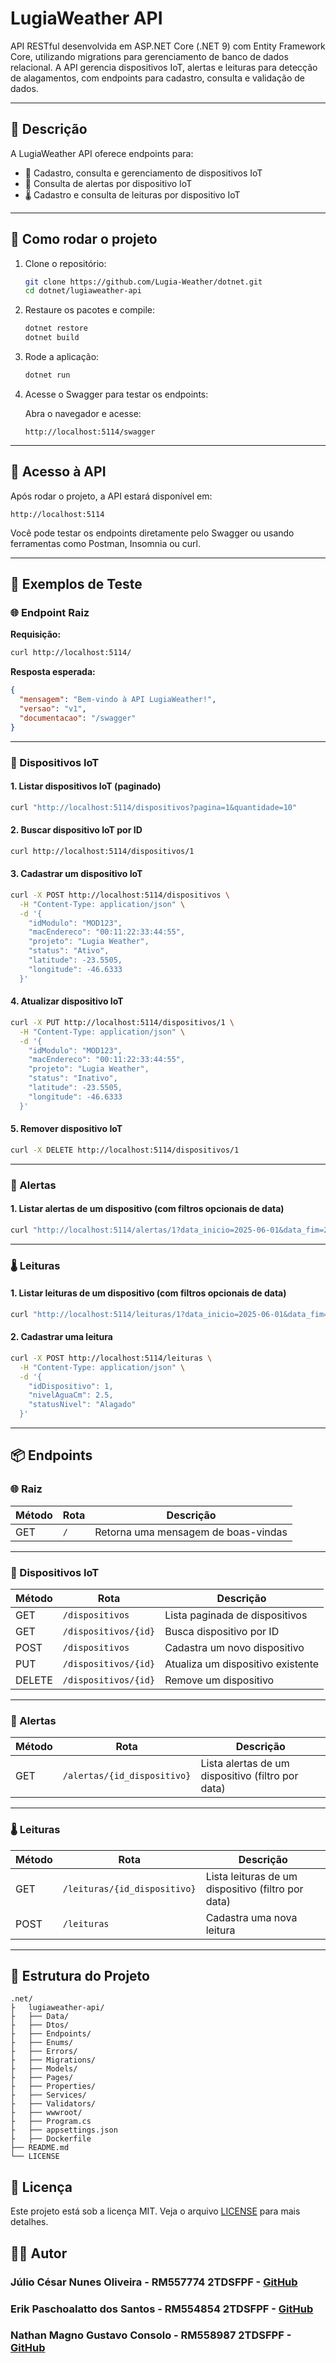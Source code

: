 # LugiaWeather API

API RESTful desenvolvida em ASP.NET Core (.NET 9) com Entity Framework Core, utilizando migrations para gerenciamento de banco de dados relacional. A API gerencia dispositivos IoT, alertas e leituras para detecção de alagamentos, com endpoints para cadastro, consulta e validação de dados.

---

## 📌 Descrição

A LugiaWeather API oferece endpoints para:

- 📡 Cadastro, consulta e gerenciamento de dispositivos IoT
- 🚨 Consulta de alertas por dispositivo IoT
- 🌡️ Cadastro e consulta de leituras por dispositivo IoT

---

## 🚀 Como rodar o projeto

1. Clone o repositório:

   ```bash
   git clone https://github.com/Lugia-Weather/dotnet.git
   cd dotnet/lugiaweather-api
   ```

2. Restaure os pacotes e compile:

   ```bash
   dotnet restore
   dotnet build
   ```

3. Rode a aplicação:

   ```bash
   dotnet run
   ```

4. Acesse o Swagger para testar os endpoints:

   Abra o navegador e acesse:

   ```
   http://localhost:5114/swagger
   ```

---

## 🔗 Acesso à API

Após rodar o projeto, a API estará disponível em:

```
http://localhost:5114
```

Você pode testar os endpoints diretamente pelo Swagger ou usando ferramentas como Postman, Insomnia ou curl.

---

## 🧪 Exemplos de Teste

### 🌐 Endpoint Raiz

**Requisição:**

```bash
curl http://localhost:5114/
```

**Resposta esperada:**

```json
{
  "mensagem": "Bem-vindo à API LugiaWeather!",
  "versao": "v1",
  "documentacao": "/swagger"
}
```

---

### 📡 Dispositivos IoT

#### 1. Listar dispositivos IoT (paginado)

```bash
curl "http://localhost:5114/dispositivos?pagina=1&quantidade=10"
```

#### 2. Buscar dispositivo IoT por ID

```bash
curl http://localhost:5114/dispositivos/1
```

#### 3. Cadastrar um dispositivo IoT

```bash
curl -X POST http://localhost:5114/dispositivos \
  -H "Content-Type: application/json" \
  -d '{
    "idModulo": "MOD123",
    "macEndereco": "00:11:22:33:44:55",
    "projeto": "Lugia Weather",
    "status": "Ativo",
    "latitude": -23.5505,
    "longitude": -46.6333
  }'
```

#### 4. Atualizar dispositivo IoT

```bash
curl -X PUT http://localhost:5114/dispositivos/1 \
  -H "Content-Type: application/json" \
  -d '{
    "idModulo": "MOD123",
    "macEndereco": "00:11:22:33:44:55",
    "projeto": "Lugia Weather",
    "status": "Inativo",
    "latitude": -23.5505,
    "longitude": -46.6333
  }'
```

#### 5. Remover dispositivo IoT

```bash
curl -X DELETE http://localhost:5114/dispositivos/1
```

---

### 🚨 Alertas

#### 1. Listar alertas de um dispositivo (com filtros opcionais de data)

```bash
curl "http://localhost:5114/alertas/1?data_inicio=2025-06-01&data_fim=2025-06-08"
```

---

### 🌡️ Leituras

#### 1. Listar leituras de um dispositivo (com filtros opcionais de data)

```bash
curl "http://localhost:5114/leituras/1?data_inicio=2025-06-01&data_fim=2025-06-08"
```

#### 2. Cadastrar uma leitura

```bash
curl -X POST http://localhost:5114/leituras \
  -H "Content-Type: application/json" \
  -d '{
    "idDispositivo": 1,
    "nivelAguaCm": 2.5,
    "statusNivel": "Alagado"
  }'
```

---

## 📦 Endpoints

### 🌐 Raiz

| Método | Rota | Descrição                           |
| ------ | ---- | ----------------------------------- |
| GET    | `/`  | Retorna uma mensagem de boas-vindas |

---

### 📡 Dispositivos IoT

| Método | Rota                 | Descrição                         |
| ------ | -------------------- | --------------------------------- |
| GET    | `/dispositivos`      | Lista paginada de dispositivos    |
| GET    | `/dispositivos/{id}` | Busca dispositivo por ID          |
| POST   | `/dispositivos`      | Cadastra um novo dispositivo      |
| PUT    | `/dispositivos/{id}` | Atualiza um dispositivo existente |
| DELETE | `/dispositivos/{id}` | Remove um dispositivo             |

---

### 🚨 Alertas

| Método | Rota                        | Descrição                                         |
| ------ | --------------------------- | ------------------------------------------------- |
| GET    | `/alertas/{id_dispositivo}` | Lista alertas de um dispositivo (filtro por data) |

---

### 🌡️ Leituras

| Método | Rota                         | Descrição                                          |
| ------ | ---------------------------- | -------------------------------------------------- |
| GET    | `/leituras/{id_dispositivo}` | Lista leituras de um dispositivo (filtro por data) |
| POST   | `/leituras`                  | Cadastra uma nova leitura                          |

---

## 📁 Estrutura do Projeto

```plaintext
.net/
├   lugiaweather-api/
├   ├── Data/
├   ├── Dtos/
├   ├── Endpoints/
├   ├── Enums/
├   ├── Errors/
├   ├── Migrations/
├   ├── Models/
├   ├── Pages/
├   ├── Properties/
├   ├── Services/
├   ├── Validators/
├   ├── wwwroot/
├   ├── Program.cs
├   ├── appsettings.json
├   ├── Dockerfile
├── README.md
└── LICENSE
```

## 📄 Licença

Este projeto está sob a licença MIT. Veja o arquivo [LICENSE](LICENSE) para mais detalhes.

## 👨‍💻 Autor

### **Júlio César Nunes Oliveira - RM557774 2TDSFPF** - [GitHub](https://github.com/jubshereman)

### **Erik Paschoalatto dos Santos - RM554854 2TDSFPF** - [GitHub](https://github.com/ozerikoz)

### **Nathan Magno Gustavo Consolo - RM558987 2TDSFPF** - [GitHub](https://github.com/NathanMagno)
